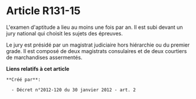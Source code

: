 # Article R131-15

L'examen d'aptitude a lieu au moins une fois par an. Il est subi devant un jury national qui choisit les sujets des
épreuves. 

Le jury est présidé par un magistrat judiciaire hors hiérarchie ou du premier grade. Il est composé de deux magistrats
consulaires et de deux courtiers de marchandises assermentés.

**Liens relatifs à cet article**

	**Créé par**:

	  - Décret n°2012-120 du 30 janvier 2012 - art. 2
